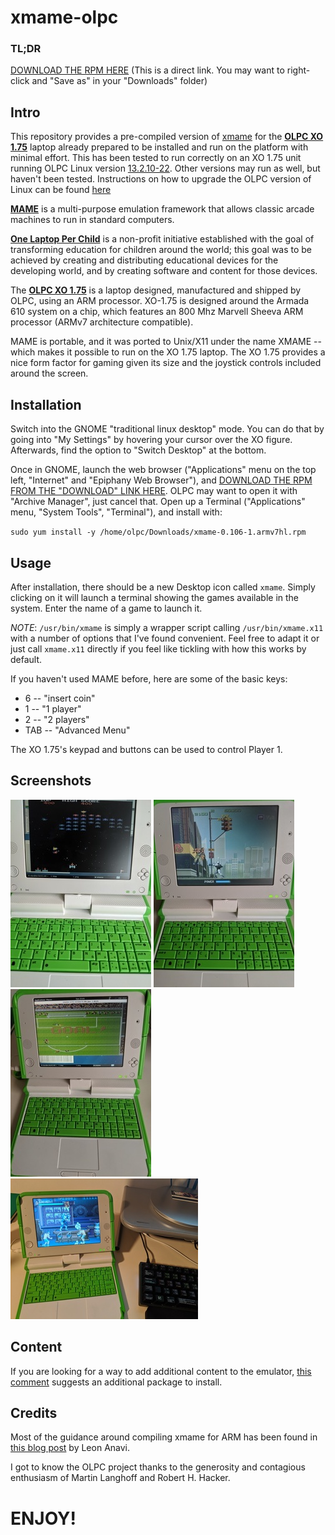 # xmame-olpc

### TL;DR
[DOWNLOAD THE RPM HERE](https://github.com/fernandosanchezmunoz/xmame-olpc/blob/master/rpmbuild/RPMS/armv7hl/xmame-0.106-1.armv7hl.rpm) (This is a direct link. You may want to right-click and "Save as" in your "Downloads" folder)

## Intro

This repository provides a pre-compiled version of [xmame](http://www.mamedev.org) for the [**OLPC XO 1.75**](http://wiki.laptop.org/go/XO-1.75) laptop already prepared to be installed and run on the platform with minimal effort. This has been tested to run correctly on an XO 1.75 unit running OLPC Linux version [13.2.10-22](http://download.laptop.org/xo-1.75/os/official/13.2.10-22/). Other versions may run as well, but haven't been tested. Instructions on how to upgrade the OLPC version of Linux can be found [here](http://wiki.laptop.org/go/Release_notes/13.2.10#XO-1.75)

[**MAME**](http://www.mamedev.org) is a multi-purpose emulation framework that allows classic arcade machines to run in standard computers.

[**One Laptop Per Child**](www.laptop.org) is a non-profit initiative established with the goal of transforming education for children around the world; this goal was to be achieved by creating and distributing educational devices for the developing world, and by creating software and content for those devices.

The [**OLPC XO 1.75**](http://wiki.laptop.org/go/XO-1.75) is a laptop designed, manufactured and shipped by OLPC, using an ARM processor. XO-1.75 is designed around the Armada 610 system on a chip, which features an 800 Mhz Marvell Sheeva ARM processor (ARMv7 architecture compatible). 

MAME is portable, and it was ported to Unix/X11 under the name XMAME -- which makes it possible to run on the XO 1.75 laptop. The XO 1.75 provides a nice form factor for gaming given its size and the joystick controls included around the screen. 

## Installation

Switch into the GNOME "traditional linux desktop" mode. You can  do that by going into "My Settings" by hovering your cursor over the XO figure. Afterwards, find the option to "Switch Desktop" at the bottom.

Once in GNOME, launch the web browser ("Applications" menu on the top left, "Internet" and "Epiphany Web Browser"), and [DOWNLOAD THE RPM FROM THE "DOWNLOAD" LINK HERE](https://github.com/fernandosanchezmunoz/xmame-olpc/blob/master/rpmbuild/RPMS/armv7hl/xmame-0.106-1.armv7hl.rpm). OLPC may want to open it with "Archive Manager", just cancel that. Open up a Terminal ("Applications" menu, "System Tools", "Terminal"), and install with:

`
sudo yum install -y /home/olpc/Downloads/xmame-0.106-1.armv7hl.rpm
`

## Usage

After installation, there should be a new Desktop icon called `xmame`. Simply clicking on it will launch a terminal showing the games available in the system. Enter the name of a game to launch it.

*NOTE*: `/usr/bin/xmame` is simply a wrapper script calling `/usr/bin/xmame.x11` with a number of options that I've found convenient. Feel free to adapt it or just call `xmame.x11` directly if you feel like tickling with how this works by default.

If you haven't used MAME before, here are some of the basic keys:

- 6 -- "insert coin"
- 1 -- "1 player"
- 2 -- "2 players"
- TAB -- "Advanced Menu"

The XO 1.75's keypad and buttons can be used to control Player 1.

## Screenshots

![Galaga](/pics/galaga.jpg)
![Robocop](/pics/robocop.jpg)
![Tehkan World Cup](/pics/tehkanwc.jpg)
![Punisher](/pics/finalfight.jpg)

## Content

If you are looking for a way to add additional content to the emulator, [this comment](https://github.com/fernandosanchezmunoz/xmame-olpc/issues/1) suggests an additional package to install.

## Credits

Most of the guidance around compiling xmame for ARM has been found in [this blog post](https://www.anavi.org/article/177/) by Leon Anavi.


I got to know the OLPC project thanks to the generosity and contagious enthusiasm of Martin Langhoff and Robert H. Hacker. 

# ENJOY!

